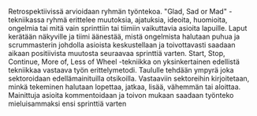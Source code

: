 Retrospektiivissä arvioidaan ryhmän työntekoa. "Glad, Sad or Mad" -tekniikassa ryhmä erittelee muutoksia, ajatuksia, ideoita, huomioita, ongelmia tai mitä vain sprinttiin tai tiimiin vaikuttavia asioita lapuille. Laput kerätään näkyville ja tiimi äänestää, mistä ongelmista halutaan puhua ja scrummasterin johdolla asioista keskustellaan ja toivottavasti saadaan aikaan positiivista muutosta seuraavaa sprinttiä varten.
Start, Stop, Continue, More of, Less of Wheel -tekniikka on yksinkertainen edellistä tekniikkaa vastaava työn erittelymetodi. Taululle tehdään ympyrä joka sektoroidaan edellämainituilla otsikoilla. Vastaaviin sektoreihin kirjoitetaan, minkä tekeminen halutaan lopettaa, jatkaa, lisää, vähemmän tai aloittaa. Mainittuja asioita kommentoidaan ja toivon mukaan saadaan työnteko mieluisammaksi ensi sprinttiä varten
